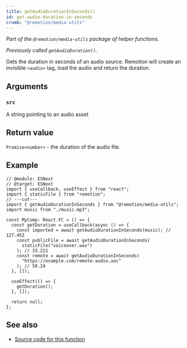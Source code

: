 ```yaml
---
title: getAudioDurationInSeconds()
id: get-audio-duration-in-seconds
crumb: "@remotion/media-utils"
---
```


_Part of the `@remotion/media-utils` package of helper functions._

_Previously called `getAudioDuration()`._

Gets the duration in seconds of an audio source. Remotion will create an invisible `<audio>` tag, load the audio and return the duration.

## Arguments

### `src`

A string pointing to an audio asset

## Return value

`Promise<number>` - the duration of the audio file.

## Example

```tsx twoslash
// @module: ESNext
// @target: ESNext
import { useCallback, useEffect } from "react";
import { staticFile } from "remotion";
// ---cut---
import { getAudioDurationInSeconds } from "@remotion/media-utils";
import music from "./music.mp3";

const MyComp: React.FC = () => {
  const getDuration = useCallback(async () => {
    const imported = await getAudioDurationInSeconds(music); // 127.452
    const publicFile = await getAudioDurationInSeconds(
      staticFile("voiceover.wav")
    ); // 33.221
    const remote = await getAudioDurationInSeconds(
      "https://example.com/remote-audio.aac"
    ); // 50.24
  }, []);

  useEffect(() => {
    getDuration();
  }, []);

  return null;
};
```

## See also

- [Source code for this function](https://github.com/remotion-dev/remotion/blob/main/packages/media-utils/src/get-audio-duration-in-seconds.ts)
